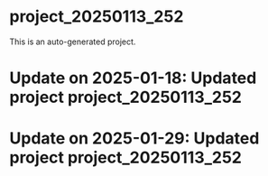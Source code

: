 # project_20250113_252

This is an auto-generated project.

# Update on 2025-01-18: Updated project project_20250113_252

# Update on 2025-01-29: Updated project project_20250113_252
